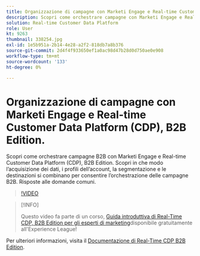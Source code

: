 ```yaml
---
title: Organizzazione di campagne con Marketi Engage e Real-time Customer Data Platform, B2B Edition
description: Scopri come orchestrare campagne con Marketi Engage e Real-time Customer Data Platform (CDP), B2B Edition.
solution: Real-time Customer Data Platform
role: User
kt: 9263
thumbnail: 338254.jpg
exl-id: 1e5b951a-2b14-4e28-a2f2-818db7a8b376
source-git-commit: 2d4f4f933650ef1a0ac98d47b28d0d750ae0e908
workflow-type: tm+mt
source-wordcount: '133'
ht-degree: 0%

---
```


# Organizzazione di campagne con Marketi Engage e Real-time Customer Data Platform (CDP), B2B Edition.

Scopri come orchestrare campagne B2B con Marketi Engage e Real-time Customer Data Platform (CDP), B2B Edition. Scopri in che modo l’acquisizione dei dati, i profili dell’account, la segmentazione e le destinazioni si combinano per consentire l’orchestrazione delle campagne B2B. Risposte alle domande comuni.

>[!VIDEO](https://video.tv.adobe.com/v/338254?quality=12&learn=on)

>[!INFO]
>
> Questo video fa parte di un corso, [Guida introduttiva di Real-Time CDP, B2B Edition per gli esperti di marketing](https://experienceleague.adobe.com/?recommended=ExperiencePlatform-U-1-2021.rtcdp.b2b)disponibile gratuitamente all&#39;Experience League!

Per ulteriori informazioni, visita il [Documentazione di Real-Time CDP B2B Edition](https://experienceleague.adobe.com/docs/experience-platform/rtcdp/b2b-overview.html).
